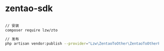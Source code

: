 # zentao-sdk


```bash

// 安装
composer require lzw/zto

// 发布
php artisan vendor:publish --provider="Lzw\ZentaoToOther\ZentaoToOtherProvider"

```
